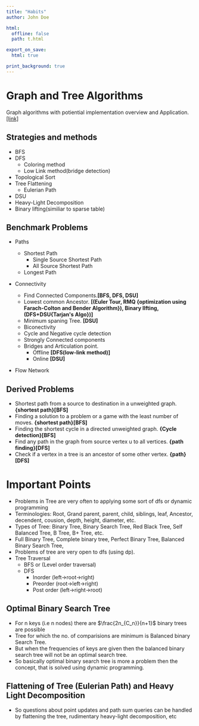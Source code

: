 ```yaml
---
title: "Habits"
author: John Doe

html:
  offline: false
  path: t.html

export_on_save:
  html: true

print_background: true
---
```


# Graph and Tree Algorithms

Graph algorithms with potiential implementation overview and Application.[[link]](https://www.geeksforgeeks.org/graph-data-structure-and-algorithms/)

## Strategies and methods

* BFS
* DFS
  * Coloring method
  * Low Link method(bridge detection)
* Topological Sort
* Tree Flattening 
  * Eulerian Path
* DSU
* Heavy-Light Decomposition
* Binary lifting(similiar to sparse table)

## Benchmark Problems

* Paths
  * Shortest Path
    * Single Source Shortest Path
    * All Source Shortest Path
  * Longest Path

* Connectivity
  * Find Connected Components.**[BFS, DFS, DSU]**
  * Lowest common Ancestor. **[(Euler Tour, RMQ {optimization using Farach-Colton and Bender Algorithm}), Binary lIfting, (DFS+DSU{Tarjan's Algo})]**
  * Minimum spaning Tree. **[DSU]**
  * Biconectivity
  * Cycle and Negative cycle detection
  * Strongly Connected components
  * Bridges and Articulation point.
    * Offline **[DFS(low-link method)]**
    * Online **[DSU]**

* Flow Network

## Derived Problems

* Shortest path from a source to destination in a unweighted graph. **{shortest path}[BFS]**
* Finding a solution to a problem or a game with the least number of moves. **{shortest path}[BFS]**
* Finding the shortest cycle in a directed unweighted graph. **{Cycle detection}[BFS]**
* Find any path in the graph from source vertex u to all vertices. **{path finding}[DFS]**
* Check if a vertex in a tree is an ancestor of some other vertex. **{path}[DFS]**

# Important Points

* Problems in Tree are very often to applying some sort of dfs or dynamic programming
* Terminologies: Root, Grand parent, parent, child, siblings, leaf, Ancestor, decendent, cousion, depth, height, diameter, etc.
* Types of Tree: Binary Tree, Binary Search Tree, Red Black Tree, Self Balanced Tree, B Tree, B+ Tree, etc.
* Full Binary Tree, Complete binary tree, Perfect Binary Tree, Balanced Binary Search Tree,
* Problems of tree are very open to dfs (using dp).
* Tree Traversal
  * BFS or (Level order traversal)
  * DFS
    * Inorder (left->root->right)
    * Preorder (root->left->right)
    * Post order (left->right->root)

## Optimal Binary Search Tree

* For n keys (i.e n nodes) there are $\frac{2n_{C_n}}{n+1}$ binary trees are possible
* Tree for which the no. of comparisions are minimum is Balanced binary Search Tree.
* But when the frequencies of keys are given then the balanced binary search tree will not be an optimal search tree.
* So basically optimal binary search tree is more a problem then the concept, that is solved using dynamic programming.


## Flattening of Tree (Eulerian Path) and Heavy Light Decomposition

* So questions about point updates and path sum queries can be handled by flattening the tree, rudimentary heavy-light decomposition, etc

